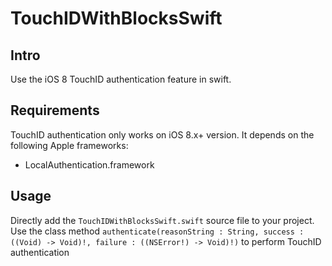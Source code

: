 TouchIDWithBlocksSwift
======================

## Intro

Use the iOS 8 TouchID authentication feature in swift.

## Requirements

TouchID authentication only works on iOS 8.x+ version. It depends on the following Apple frameworks:

* LocalAuthentication.framework

## Usage

Directly add the `TouchIDWithBlocksSwift.swift` source file to your project.
Use the class method `authenticate(reasonString : String, success : ((Void) -> Void)!, failure : ((NSError!) -> Void)!)` to perform TouchID authentication
